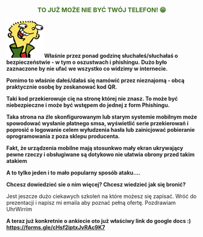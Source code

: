 <p>&nbsp;</p>
<h3 style="text-align: center; color: #3f7320;">TO JUŻ MOŻE NIE BYĆ TW&Oacute;J TELEFON! 😁</h3>
<p><img class="imageLeft" src="/ed.png" alt="Ed" /><strong>Właśnie przez ponad godzinę słuchałeś/słuchałaś o bezpieczeństwie - w tym o oszustwach i phishingu.&nbsp;Dużo było zaznaczone by nie ufać we wszystko co widzimy w internecie.</strong></p>
<p><strong> Pomimo to właśnie dałeś/dałaś się nam&oacute;wić przez nieznajomą - obcą praktycznie osobę by zeskanować kod QR. </strong></p>
<p><strong>Taki kod przekierowuje cię na stronę kt&oacute;rej nie znasz. To może być niebezpieczne i może być wstępem do jednej z form Phishingu.</strong></p>
<p><b>Taka strona na źle skonfigurowanym lub starym systemie mobilnym może spowodować wysłanie płatnego smsa, wyświetlić serie przekierowań i poprosić o logowanie celem wyłudzenia hasła lub zainicjować pobieranie oprogramowania z poza sklepu producenta.</b></p>
<p><b>Fakt, że urządzenia mobilne mają stosunkwo mały ekran ukrywający pewne rzeczy i obsługiwane są dotykowo nie ułatwia obrony przed takim atakiem</b></p>
<p><b>A to tylko jeden i to mało popularny spos&oacute;b ataku....</b></p>
<p><strong>Chcesz dowiedzieć sie o nim więcej? Chcesz wiedzieć jak się bronić?&nbsp;</strong></p>
<p></p>
<p>Jest jeszcze dużo ciekawych szkoleń na kt&oacute;re możesz się zapisać.&nbsp;Wr&oacute;ć do prezentacji i napisz mi emaila aby poznać pełną ofertę. Pozdrawiam UhrWirrim&nbsp;</p>

<strong><p>A teraz już konkretnie o ankiecie oto już właściwy link do google docs :) <a href="https://forms.gle/cHsf2iptxJvRAc9K7">https://forms.gle/cHsf2iptxJvRAc9K7</a></strong></p>

